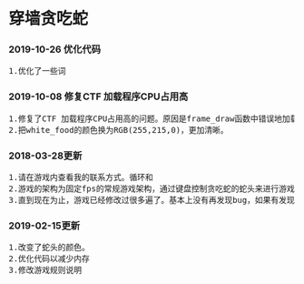 <h1>穿墙贪吃蛇</h1>
<h3>2019-10-26 优化代码</h3>
<pre>
1.优化了一些词
</pre>
<h3>2019-10-08 修复CTF 加载程序CPU占用高</h3>
<pre>
1.修复了CTF 加载程序CPU占用高的问题。原因是frame_draw函数中错误地加载了me.font相关内容而没有释放。
2.把white_food的颜色换为RGB(255,215,0)，更加清晰。
</pre>
<h3>2018-03-28更新</h3>
<pre>
1.请在游戏内查看我的联系方式。循环和
2.游戏的架构为固定fps的常规游戏架构，通过键盘控制贪吃蛇的蛇头来进行游戏。
3.直到现在为止，游戏已经修改过很多遍了。基本上没有再发现bug，如果有发现请联系一下我。
</pre>
<h3>2019-02-15更新</h3>
<pre>
1.改变了蛇头的颜色。
2.优化代码以减少内存
3.修改游戏规则说明
</pre>